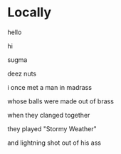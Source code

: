 # Locally
hello 

hi

sugma

deez nuts

i once met a man in madrass

whose balls were made out of brass

when they clanged together

they played "Stormy Weather"

and lightning shot out of his ass